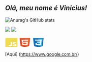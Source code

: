 ## <i>Olá, meu nome é Vinicius!</i>

![Anurag's GitHub stats](https://github-readme-stats.vercel.app/api?username=Sousasz&show_icons=true&theme=dark)

<div> 
  <a href="https://instagram.com/sousasxy" target="_blank"><img src="https://img.shields.io/badge/-Instagram-%23E4405F?style=for-the-badge&logo=instagram&logoColor=white" target="_blank"></a>
  <a href = "mailto:vm1434072@gmail.com"><img src="https://img.shields.io/badge/-Gmail-%23333?style=for-the-badge&logo=gmail&logoColor=white" target="_blank"></a>
  
  
</div>

<div style="display: inline_block"><br>
  <img align="center" alt="Sousa-Js" height="30" width="40" src="https://raw.githubusercontent.com/devicons/devicon/master/icons/javascript/javascript-plain.svg">
  <img align="center" alt="Sousa-HTML" height="30" width="40" src="https://raw.githubusercontent.com/devicons/devicon/master/icons/html5/html5-original.svg">
  <img align="center" alt="Sousa-CSS" height="30" width="40" src="https://raw.githubusercontent.com/devicons/devicon/master/icons/css3/css3-original.svg">
</div>

[Aqui] (https://www.google.com.br/)
